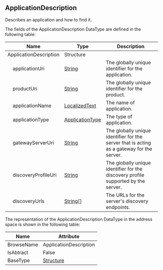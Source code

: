 <!-- datatype -->
## ApplicationDescription
Describes an application and how to find it.  
<!-- end of description -->
The fields of the ApplicationDescription DataType are defined in the following table:  

|Name|Type|Description|
|---|---|---|
|ApplicationDescription|Structure||
|&nbsp;&nbsp;&nbsp;&nbsp;applicationUri|[String](../../../Part3/DataTypes/String/readme.md)|The globally unique identifier for the application.|
|&nbsp;&nbsp;&nbsp;&nbsp;productUri|[String](../../../Part3/DataTypes/String/readme.md)|The globally unique identifier for the product.|
|&nbsp;&nbsp;&nbsp;&nbsp;applicationName|[LocalizedText](../../../Part3/DataTypes/LocalizedText/readme.md)|The name of application.|
|&nbsp;&nbsp;&nbsp;&nbsp;applicationType|[ApplicationType](../../../Part4/DataTypes/ApplicationType/readme.md)|The type of application.|
|&nbsp;&nbsp;&nbsp;&nbsp;gatewayServerUri|[String](../../../Part3/DataTypes/String/readme.md)|The globally unique identifier for the server that is acting as a gateway for the server.|
|&nbsp;&nbsp;&nbsp;&nbsp;discoveryProfileUri|[String](../../../Part3/DataTypes/String/readme.md)|The globally unique identifier for the discovery profile supported by the server.|
|&nbsp;&nbsp;&nbsp;&nbsp;discoveryUrls|[String](../../../Part3/DataTypes/String/readme.md)[]|The URLs for the server's discovery endpoints.|

The representation of the ApplicationDescription DataType in the address space is shown in the following table:  

|Name|Attribute|
|---|---|
|BrowseName|ApplicationDescription|
|IsAbtract|False|
|BaseType|[Structure](../../../Part3/DataTypes/Structure/readme.md)|

